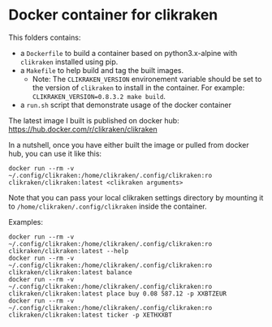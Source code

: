 # Docker container for clikraken

This folders contains:

- a `Dockerfile` to build a container based on python3.x-alpine with `clikraken` installed using pip.
- a `Makefile` to help build and tag the built images.
    - Note: The `CLIKRAKEN_VERSION` environement variable should be set to the version of `clikraken` to install in the container. For example: `CLIKRAKEN_VERSION=0.8.3.2 make build`.
- a `run.sh` script that demonstrate usage of the docker container

The latest image I built is published on docker hub: <https://hub.docker.com/r/clikraken/clikraken>

In a nutshell, once you have either built the image or pulled from docker hub, you can use it like this:

```
docker run --rm -v ~/.config/clikraken:/home/clikraken/.config/clikraken:ro clikraken/clikraken:latest <clikraken arguments>
```

Note that you can pass your local clikraken settings directory by mounting it to `/home/clikraken/.config/clikraken` inside the container.

Examples:

```
docker run --rm -v ~/.config/clikraken:/home/clikraken/.config/clikraken:ro clikraken/clikraken:latest --help
docker run --rm -v ~/.config/clikraken:/home/clikraken/.config/clikraken:ro clikraken/clikraken:latest balance
docker run --rm -v ~/.config/clikraken:/home/clikraken/.config/clikraken:ro clikraken/clikraken:latest place buy 0.08 587.12 -p XXBTZEUR
docker run --rm -v ~/.config/clikraken:/home/clikraken/.config/clikraken:ro clikraken/clikraken:latest ticker -p XETHXXBT
```
